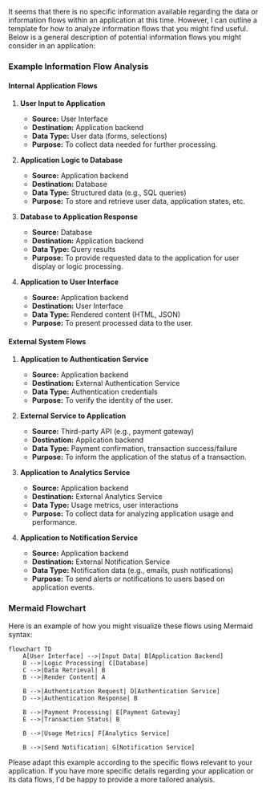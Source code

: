 It seems that there is no specific information available regarding the data or information flows within an application at this time. However, I can outline a template for how to analyze information flows that you might find useful. Below is a general description of potential information flows you might consider in an application:

### Example Information Flow Analysis

#### Internal Application Flows

1. **User Input to Application**
   - **Source:** User Interface
   - **Destination:** Application backend
   - **Data Type:** User data (forms, selections)
   - **Purpose:** To collect data needed for further processing.

2. **Application Logic to Database**
   - **Source:** Application backend
   - **Destination:** Database
   - **Data Type:** Structured data (e.g., SQL queries)
   - **Purpose:** To store and retrieve user data, application states, etc.

3. **Database to Application Response**
   - **Source:** Database
   - **Destination:** Application backend
   - **Data Type:** Query results
   - **Purpose:** To provide requested data to the application for user display or logic processing.

4. **Application to User Interface**
   - **Source:** Application backend
   - **Destination:** User Interface
   - **Data Type:** Rendered content (HTML, JSON)
   - **Purpose:** To present processed data to the user.

#### External System Flows

1. **Application to Authentication Service**
   - **Source:** Application backend
   - **Destination:** External Authentication Service
   - **Data Type:** Authentication credentials
   - **Purpose:** To verify the identity of the user.

2. **External Service to Application**
   - **Source:** Third-party API (e.g., payment gateway)
   - **Destination:** Application backend
   - **Data Type:** Payment confirmation, transaction success/failure
   - **Purpose:** To inform the application of the status of a transaction.

3. **Application to Analytics Service**
   - **Source:** Application backend
   - **Destination:** External Analytics Service
   - **Data Type:** Usage metrics, user interactions
   - **Purpose:** To collect data for analyzing application usage and performance.

4. **Application to Notification Service**
   - **Source:** Application backend
   - **Destination:** External Notification Service
   - **Data Type:** Notification data (e.g., emails, push notifications)
   - **Purpose:** To send alerts or notifications to users based on application events.

### Mermaid Flowchart

Here is an example of how you might visualize these flows using Mermaid syntax:

```mermaid
flowchart TD
    A[User Interface] -->|Input Data| B[Application Backend]
    B -->|Logic Processing| C[Database]
    C -->|Data Retrieval| B
    B -->|Render Content| A

    B -->|Authentication Request| D[Authentication Service]
    D -->|Authentication Response| B

    B -->|Payment Processing| E[Payment Gateway]
    E -->|Transaction Status| B

    B -->|Usage Metrics| F[Analytics Service]

    B -->|Send Notification| G[Notification Service]
```

Please adapt this example according to the specific flows relevant to your application. If you have more specific details regarding your application or its data flows, I'd be happy to provide a more tailored analysis.